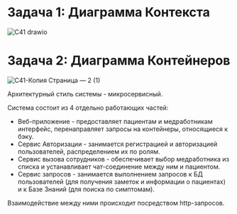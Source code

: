 # Задача 1: Диаграмма Контекста
![С41 drawio](https://github.com/NikitaBushmakin/PAPSWORK/assets/164217929/f6ccc81c-4480-41f4-99ac-17a43f1f898c)
# Задача 2: Диаграмма Контейнеров
![С41-Копия Страница — 2 (1)](https://github.com/NikitaBushmakin/PAPSWORK/assets/164217929/e43c7f84-644b-4ee2-9d9d-0bfad042d121)

Архитектурный стиль системы - микросервисный.

Система состоит из 4 отдельно работающих частей:
- Веб-приложение - предоставляет пациентам и медработникам интерфейс, перенаправляет запросы на контейнеры, относящиеся к бэку.
- Сервис Авторизации - занимается регистрацией и авторизацией пользователей, распределением их по ролям.
- Сервис вызова сотрудников - обеспечивает выбор медработника из списка и устанавливает чат-соединение между ним и пациентом.
- Сервис запросов - занимается выполнением запросов к БД пользователей (для получения заметок и информации о пациентах) и к Базе Знаний (для поиска по симптомам).

Взаимодействие между ними происходит посредством http-запросов.
